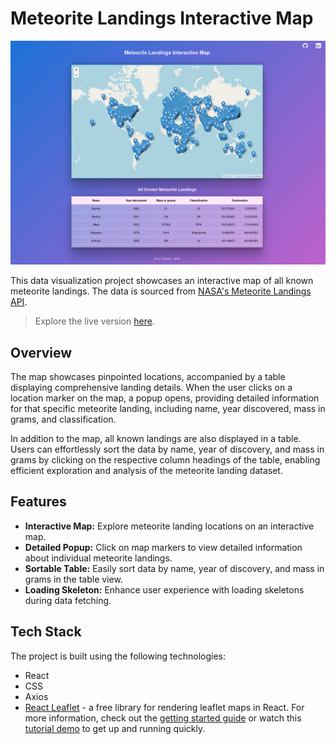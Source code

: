 # Meteorite Landings Interactive Map

![Screenshot of the meteorite landings visualization ](./src/assets/meteorites-website-best.png "Meteorite Landings Map")

This data visualization project showcases an interactive map of all known meteorite landings. The data is sourced from [NASA's Meteorite Landings API](https://data.nasa.gov/Space-Science/Meteorite-Landings/gh4g-9sfh).

> Explore the live version [here](https://meteorite-landings-interactive-map.netlify.app/).

## Overview

The map showcases pinpointed locations, accompanied by a table displaying comprehensive landing details. When the user clicks on a location marker on the map, a popup opens, providing detailed information for that specific meteorite landing, including name, year discovered, mass in grams, and classification.

In addition to the map, all known landings are also displayed in a table. Users can effortlessly sort the data by name, year of discovery, and mass in grams by clicking on the respective column headings of the table, enabling efficient exploration and analysis of the meteorite landing dataset.

## Features

-   **Interactive Map:** Explore meteorite landing locations on an interactive map.
-   **Detailed Popup:** Click on map markers to view detailed information about individual meteorite landings.
-   **Sortable Table:** Easily sort data by name, year of discovery, and mass in grams in the table view.
-   **Loading Skeleton:** Enhance user experience with loading skeletons during data fetching.

## Tech Stack

The project is built using the following technologies:

-   React
-   CSS
-   Axios
-   [React Leaflet](https://react-leaflet.js.org/) - a free library for rendering leaflet maps in React. For more information, check out the [getting started guide](https://react-leaflet.js.org/docs/start-installation) or watch this [tutorial demo](https://www.youtube.com/watch?v=290VgjkLong) to get up and running quickly.
